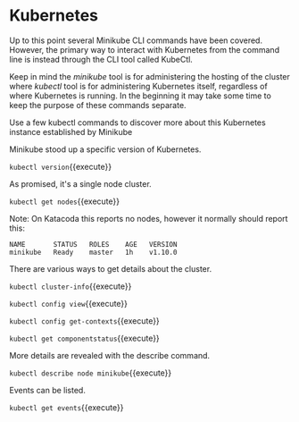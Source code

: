 # Kubernetes #

Up to this point several Minikube CLI commands have been covered. However, the primary way to interact with Kubernetes from the command line is instead through the CLI tool called KubeCtl.

Keep in mind the _minikube_ tool is for administering the hosting of the cluster where _kubectl_ tool is for administering Kubernetes itself, regardless of where Kubernetes is running. In the beginning it may take some time to keep the purpose of these commands separate.

Use a few kubectl commands to discover more about this Kubernetes instance established by Minikube

Minikube stood up a specific version of Kubernetes.

`kubectl version`{{execute}}

As promised, it's a single node cluster.

`kubectl get nodes`{{execute}}

Note: On Katacoda this reports no nodes, however it normally should report this:

```
NAME       STATUS   ROLES    AGE   VERSION
minikube   Ready    master   1h    v1.10.0
```

There are various ways to get details about the cluster.

`kubectl cluster-info`{{execute}}

`kubectl config view`{{execute}}

`kubectl config get-contexts`{{execute}}

`kubectl get componentstatus`{{execute}}

More details are revealed with the describe command.

`kubectl describe node minikube`{{execute}}

Events can be listed.

`kubectl get events`{{execute}}